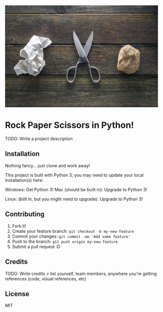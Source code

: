 ![rps image](rps.jpeg)

# Rock Paper Scissors in Python!


TODO: Write a project description

## Installation

Nothing fancy... just clone and work away!

This project is built with Python 3; you may need to update your local installation(s) here:

Windows: Get Python 3!
Mac (should be built in): Upgrade to Python 3!


Linux: (biilt in, but you might need to upgrade): Upgrade to Python 3!

## Contributing

1. Fork it!
2. Create your feature branch: `git checkout -b my-new-feature`
3. Commit your changes: `git commit -am 'Add some feature'`
4. Push to the branch: `git push origin my-new-feature`
5. Submit a pull request :D


## Credits

TODO: Write credits > list yourself, team members, anywhere you're getting references (code, visual references, etc)

## License

MIT